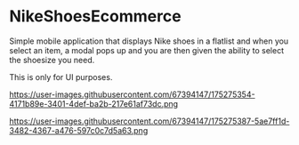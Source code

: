 # NikeShoesEcommerce

Simple mobile application that displays Nike shoes in a flatlist and when you select an item, 
a modal pops up and you are then given the ability to select the shoesize you need.

This is only for UI purposes.

https://user-images.githubusercontent.com/67394147/175275354-4171b89e-3401-4def-ba2b-217e61af73dc.png

https://user-images.githubusercontent.com/67394147/175275387-5ae7ff1d-3482-4367-a476-597c0c7d5a63.png


